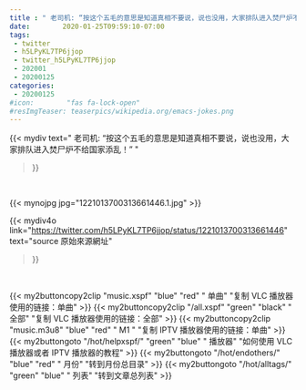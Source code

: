 ```yaml
---
title : " 老司机: “按这个五毛的意思是知道真相不要说，说也没用，大家排队进入焚尸炉不给国家添乱！”  "
date:        2020-01-25T09:59:10-07:00
tags:
 - twitter
 - h5LPyKL7TP6jjop
 - twitter_h5LPyKL7TP6jjop
 - 202001
 - 20200125
categories:
 - 20200125
#icon:        "fas fa-lock-open"
#resImgTeaser: teaserpics/wikipedia.org/emacs-jokes.png
---
```


{{< mydiv text=" 老司机: “按这个五毛的意思是知道真相不要说，说也没用，大家排队进入焚尸炉不给国家添乱！”  "
>}}
<br>


 {{< mynojpg jpg="1221013700313661446.1.jpg" >}}<br> 



{{< mydiv4o link="https://twitter.com/h5LPyKL7TP6jjop/status/1221013700313661446"
text="source 原始來源網址"
>}}


<br>




{{< my2buttoncopy2clip "music.xspf"        "blue"   "red"    " 单曲"  "复制 VLC 播放器使用的链接：单曲" >}} {{< my2buttoncopy2clip "/all.xspf"         "green"  "black"  " 全部"  "复制 VLC 播放器使用的链接：全部" >}} {{< my2buttoncopy2clip "music.m3u8"        "blue"   "red"    " M1 "    "复制 IPTV 播放器使用的链接：单曲" >}} {{< my2buttongoto      "/hot/helpxspf/"    "green"  "blue"   " 播放器" "如何使用 VLC 播放器或者 IPTV 播放器的教程" >}} {{< my2buttongoto      "/hot/endothers/"   "blue"   "red"    " 月份"   "转到月份总目录" >}} {{< my2buttongoto      "/hot/alltags/"     "green"  "blue"   " 列表"   "转到文章总列表" >}} 
